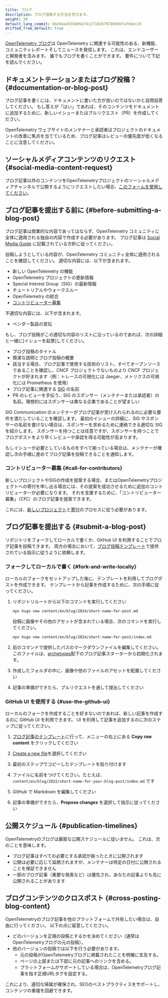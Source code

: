 ```yaml
---
title: ブログ
description: ブログ投稿する方法を学びます。
weight: 30
default_lang_commit: 68e94a4555606e74c27182b79789d46faf84ec25
drifted_from_default: true
---
```


[OpenTelemetry ブログ](/blog/)は OpenTelemetry に関連する可能性のある、新機能、コミュニティレポートそしてニュースを発信します。
これは、エンドユーザーと開発者を含みます。
誰でもブログを書くことができます。
要件について下記を読んでください。

## ドキュメントテーションまたはブログ投稿？ {#documentation-or-blog-post}

ブログ記事を書くには、ドキュメントに書いた方が良いのではないかと自問自答してください。
もし答えが「はい」であれば、そのコンテンツをドキュメントに追加するために、新しいイシューまたはプルリクエスト（PR）を作成してください。

OpenTelemetry ウェブサイトのメンテナーと承認者はプロジェクトのドキュメントの改善に焦点を当てているため、ブログ記事はレビューの優先度が低くなることに注意してください。

## ソーシャルメディアコンテンツのリクエスト {#social-media-content-request}

ブログ記事以外のコンテンツをOpenTelemetryプロジェクトのソーシャルメディアチャンネルで公開するようにリクエストしたい場合、[このフォームを使用してください](https://github.com/open-telemetry/community/issues/new?template=social-media-request.yml)。

## ブログ記事を提出する前に {#before-submitting-a-blog-post}

ブログ記事は商業的な内容であってはならず、OpenTelemetry コミュニティに全体に適用される独自の内容で作成する必要があります。
ブログ記事は [Social Media Guide](https://github.com/open-telemetry/community/blob/main/social-media-guide.md) に記載されている方針に従ってください。

投稿しようとしている内容が、OpenTelemetry コミュニティ全体に適用されることを確認してください。
適切な内容には、以下が含まれます。

- 新しい OpenTelemetry の機能
- OpenTelemetry プロジェクトの更新情報
- Special Interest Group（SIG）の最新情報
- チュートリアルやウォークスルー
- OpenTelemetry の統合
- [コントリビューター募集](#call-for-contributors)

不適切な内容には、以下が含まれます。

- ベンダー製品の宣伝

もし、ブログ投稿がこの適切な内容のリストに沿っているのであれば、次の詳細と一緒に[イシューを起票]してください。

- ブログ投稿のタイトル
- 簡潔な説明とブログ投稿の概要
- 該当する場合、ブログ記事で使用する技術のリスト。すべてオープンソースであることを確認し、CNCF プロジェクトでないものより CNCF プロジェクトが好まれます（例：トレースの可視化には Jaeger、メトリクスの可視化には Prometheus を使用）
- ブログ記事に関連する [SIG](https://github.com/open-telemetry/community/) の名前
- PR のレビューを手伝う、SIG のスポンサー（メンテナーまたは承認者）の名前。理想的にはスポンサーは異なる企業であることが望ましい

SIG Communication のメンテナーがブログ記事が受け入れられるのに必要な要件を満たしていることを確認します。
最初のイシューの詳細に、SIG やスポンサーの名前を書けない場合は、スポンサーを求めるために連絡できる適切な SIG を紹介します。
スポンサーを持つことは任意ですが、スポンサーを持つことでブログポストをより早くレビューや承認を得る可能性が高まります。

もしイシューが必要としているものをすべて揃っている場合は、メンテナーが確認し次の手順に進めてブログ記事を投稿できることを通知します。

### コントリビューター募集 {#call-for-contributors}

新しいプロジェクトやSIGの作成を提案する場合、またはOpenTelemetryプロジェクトへの寄付を申し出る場合には、その提案を成功させるために追加のコントリビューターが必要になります。
それを支援するために、「コントリビューター募集」（CfC）のブログ記事を提案できます。

これには、[新しいプロジェクト](https://github.com/open-telemetry/community/blob/main/project-management.md)と[寄付](https://github.com/open-telemetry/community/blob/main/guides/contributor/donations.md)のプロセスに従う必要があります。

## ブログ記事を提出する {#submit-a-blog-post}

リポジトリをフォークしてローカルで書くか、GitHub UI を利用することでブログ記事を投稿できます。
両方の場合において、[ブログ投稿テンプレート](https://github.com/open-telemetry/opentelemetry.io/tree/main/archetypes/blog.md)で提供されている指示に従うように依頼します。

### フォークしてローカルで書く {#fork-and-write-locally}

ローカルのフォークをセットアップした後に、テンプレートを利用してブログポストを作成できます。
テンプレートから記事を作成するために、次の手順に従ってください。

1. リポジトリルートから以下のコマンドを実行してください

   ```sh
   npx hugo new content/en/blog/2024/short-name-for-post.md
   ```

   投稿に画像やその他のアセットが含まれている場合、次のコマンドを実行してください。

   ```sh
   npx hugo new content/en/blog/2024/short-name-for-post/index.md
   ```

1. 前のコマンドで提供したパスのマークダウンファイルを編集してください。このファイルは、[archetypes](https://github.com/open-telemetry/opentelemetry.io/tree/main/archetypes/)配下のブログ記事スターターから初期化されます。

1. 作成したフォルダの中に、画像や他のファイルのアセットを配置してください

1. 記事の準備ができたら、プルリクエストを通して提出してください

### GitHub UI を使用する {#use-the-github-ui}

ローカルのフォークを作成することを好まないのであれば、新しい記事を作成するのに GitHub UI を利用できます。
UI を利用して記事を追加するのに次のステップに従ってください。

1. [ブログ記事のテンプレート](https://github.com/open-telemetry/opentelemetry.io/tree/main/archetypes/blog.md)に行って、メニューの右上にある **Copy raw content** をクリックしてください

1. [Create a new file](https://github.com/open-telemetry/opentelemetry.io/new/main)を選択してください

1. 最初のステップでコピーしたテンプレートを貼り付けます

1. ファイルに名前をつけてください。たとえば、`content/en/blog/2022/short-name-for-your-blog-post/index.md` です

1. GitHub で Markdown を編集してください

1. 記事の準備ができたら、**Propose changes** を選択して指示に従ってください

## 公開スケジュール {#publication-timelines}

OpenTelemetryのブログは厳密な公開スケジュールに従いません。
これは、次のことを意味します。

- ブログ記事はすべての必要とする承認が揃ったときに公開されます
- 公開は必要に応じて延期されますが、メンテナーは特定の日付に公開されることを保証できません
- 一部のブログ記事（重要な発表など）は優先され、あなたの記事よりも先に公開されることがあります

## ブログコンテンツのクロスポスト {#cross-posting-blog-content}

OpenTelemetryのブログ記事を他のプラットフォームで共有したい場合は、自由に行ってください。
以下の点に留意してください。

- どのバージョンを正規の投稿とするかを決めてください（通常はOpenTelemetryブログの元の投稿）。
- 他のバージョンの投稿では以下を行う必要があります。
  - 元の投稿がOpenTelemetryブログに掲載されたことを明確に言及する。
  - ページの上部または下部に元の記事へのリンクを含める。
  - プラットフォームがサポートしている場合は、OpenTelemetryブログ記事を指す正規URLタグを設定する。

これにより、適切な帰属が確保され、SEOのベストプラクティスをサポートし、コンテンツの重複を回避できます。

